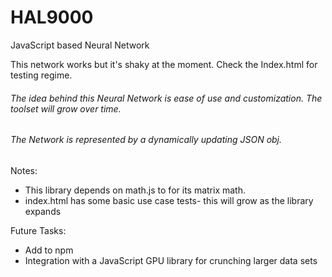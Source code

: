 # HAL9000
JavaScript based Neural Network 

This network works but it's shaky at the moment.  Check the Index.html for testing regime.

###### The idea behind this Neural Network is ease of use and customization. The toolset will grow over time.

###### The Network is represented by a dynamically updating JSON obj.

Notes: 
* This library depends on math.js to for its matrix math.
* index.html has some basic use case tests- this will grow as the library expands
    
    
Future Tasks:
* Add to npm
* Integration with a JavaScript GPU library for crunching larger data sets
